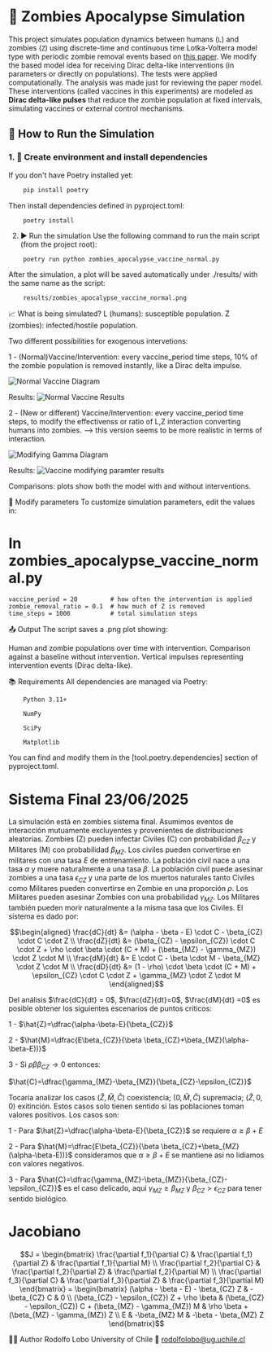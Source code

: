 # 🧟 Zombies Apocalypse Simulation

This project simulates population dynamics between humans (`L`) and zombies (`Z`) using discrete-time and continuous time Lotka-Volterra model type with periodic zombie removal events based on [this paper](https://www.scielo.br/j/rbef/a/YSy6tP3JBSZ3CVgVYTtp5VG/?lang=en&format=html). We modify the based model idea for receiving Dirac delta-like interventions (in parameters or directly on populations). The tests were applied computationally. The analysis was made just for reviewing the paper model. These interventions (called vaccines in this experiments) are modeled as **Dirac delta-like pulses** that reduce the zombie population at fixed intervals, simulating vaccines or external control mechanisms.

## 🧪 How to Run the Simulation

### 1. 🐍 Create environment and install dependencies

If you don't have Poetry installed yet:

```bash
    pip install poetry
``` 
Then install dependencies defined in pyproject.toml:
```
    poetry install
``` 
2. ▶️ Run the simulation
Use the following command to run the main script (from the project root):

```
    poetry run python zombies_apocalypse_vaccine_normal.py
``` 

After the simulation, a plot will be saved automatically under ./results/ with the same name as the script:

```
    results/zombies_apocalypse_vaccine_normal.png
````

📈 What is being simulated?
L (humans): susceptible population.
Z (zombies): infected/hostile population.

Two different possibilities for exogenous intervetions: 

1 - (Normal)Vaccine/Intervention: every vaccine_period time steps, 10% of the zombie population is removed instantly, like a Dirac delta impulse.

![Normal Vaccine Diagram](./diagrams/normal.png)

Results: 
![Normal Vaccine Results](./results/zombies_apocalypse_vaccine_normal.png)


2 - (New or different) Vaccine/Intervention: every vaccine_period time steps, to modify the effectivenss or ratio of L,Z interaction converting humans into zombies. --> this version seems to be more realistic in terms of interaction.

![Modifying Gamma Diagram](./diagrams/modifying_infection_rate.png)

Results: 
![Vaccine modifying paramter results](./results/zombies_apocalypse_vaccine.png)

Comparisons: plots show both the model with and without interventions.

🔧 Modify parameters
To customize simulation parameters, edit the values in:

# In zombies_apocalypse_vaccine_normal.py
```
vaccine_period = 20         # how often the intervention is applied
zombie_removal_ratio = 0.1  # how much of Z is removed
time_steps = 1000           # total simulation steps
```
📤 Output
The script saves a .png plot showing:

Human and zombie populations over time with intervention.
Comparison against a baseline without intervention.
Vertical impulses representing intervention events (Dirac delta-like).

📚 Requirements
All dependencies are managed via Poetry:
```
    Python 3.11+

    NumPy

    SciPy

    Matplotlib
```
You can find and modify them in the [tool.poetry.dependencies] section of pyproject.toml.


# Sistema Final 23/06/2025

La simulación está en zombies sistema final. Asumimos eventos de interacción mutuamente excluyentes y provenientes de distribuciones aleatorias. Zombies (Z) pueden infectar Civiles (C) con probabilidad $\beta_{CZ}$ y Militares (M) con probabilidad $\beta_{MZ}$. Los civiles pueden convertirse en militares con una tasa $E$ de entrenamiento. La población civil nace a una tasa $\alpha$ y muere naturalmente a una tasa $\beta$. La población civil puede asesinar zombies a una tasa $\epsilon_{CZ}$ y una parte de los muertos naturales tanto Civiles como Militares pueden convertirse en Zombie en una proporción $\rho$. Los Militares pueden asesinar Zombies con una probabilidad $\gamma_{MZ}$. Los Militares también pueden morir naturalmente a la misma tasa que los Civiles. El sistema es dado por: 

```math
\begin{aligned}
\frac{dC}{dt} &= (\alpha - \beta - E) \cdot C - \beta_{CZ} \cdot C \cdot Z \\
\frac{dZ}{dt} &= (\beta_{CZ} - \epsilon_{CZ}) \cdot C \cdot Z + \rho \cdot \beta \cdot (C + M) + (\beta_{MZ} - \gamma_{MZ}) \cdot Z \cdot M \\
\frac{dM}{dt} &= E \cdot C - \beta \cdot M - \beta_{MZ} \cdot Z \cdot M \\
\frac{dD}{dt} &= (1 - \rho) \cdot \beta \cdot (C + M) + \epsilon_{CZ} \cdot C \cdot Z + \gamma_{MZ} \cdot Z \cdot M
\end{aligned}
```

Del análisis $\frac{dC}{dt} = 0$, $\frac{dZ}{dt}=0$, $\frac{dM}{dt} =0$ es posible obtener los siguientes escenarios de puntos críticos: 

1 - $\hat{Z}=\dfrac{\alpha-\beta-E}{\beta_{CZ}}$

2 - $\hat{M}=\dfrac{E\beta_{CZ}}{\beta \beta_{CZ}+\beta_{MZ}(\alpha-\beta-E))}$

3 - Si $\rho \beta \beta_{CZ}\rightarrow 0$ entonces: 

$\hat{C}=\dfrac{\gamma_{MZ}-\beta_{MZ}}{\beta_{CZ}-\epsilon_{CZ}}$

Tocaria analizar los casos $(\hat{Z},\hat{M},\hat{C})$ coexistencia; $(0,\hat{M},\hat{C})$ supremacia; $(\hat{Z},0,0)$ exitinción. Estos casos solo tienen sentido si las poblaciones toman valores positivos. Los casos son: 

1 - Para $\hat{Z}=\dfrac{\alpha-\beta-E}{\beta_{CZ}}$ se requiere $\alpha \geq \beta + E$

2 - Para $\hat{M}=\dfrac{E\beta_{CZ}}{\beta \beta_{CZ}+\beta_{MZ}(\alpha-\beta-E))}$ consideramos que $\alpha \geq \beta + E$ se mantiene asi no lidiamos con valores negativos.

3 - Para $\hat{C}=\dfrac{\gamma_{MZ}-\beta_{MZ}}{\beta_{CZ}-\epsilon_{CZ}}$ es el caso delicado, aqui $\gamma_{MZ}\geq \beta_{MZ}$ y $\beta_{CZ}>\epsilon_{CZ}$ para tener sentido biológico.

# Jacobiano

```math
J =
\begin{bmatrix}
\frac{\partial f_1}{\partial C} & \frac{\partial f_1}{\partial Z} & \frac{\partial f_1}{\partial M} \\
\frac{\partial f_2}{\partial C} & \frac{\partial f_2}{\partial Z} & \frac{\partial f_2}{\partial M} \\
\frac{\partial f_3}{\partial C} & \frac{\partial f_3}{\partial Z} & \frac{\partial f_3}{\partial M}
\end{bmatrix}
=
\begin{bmatrix}
(\alpha - \beta - E) - \beta_{CZ} Z & -\beta_{CZ} C & 0 \\
(\beta_{CZ} - \epsilon_{CZ}) Z + \rho \beta & (\beta_{CZ} - \epsilon_{CZ}) C + (\beta_{MZ} - \gamma_{MZ}) M & \rho \beta + (\beta_{MZ} - \gamma_{MZ}) Z \\
E & -\beta_{MZ} M & -\beta - \beta_{MZ} Z
\end{bmatrix}
```




👨‍🔬 Author
Rodolfo Lobo
University of Chile
📧 rodolfolobo@ug.uchile.cl